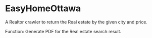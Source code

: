 # EasyHomeOttawa
A Realtor crawler to return the Real estate by the given city and price.

Function:
    Generate PDF for the Real estate search result.

